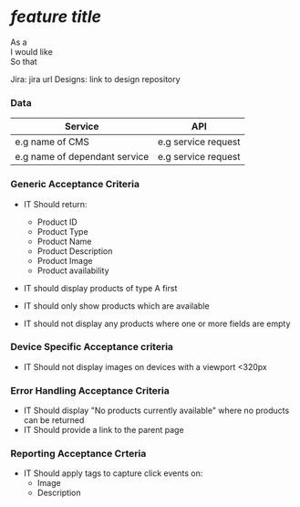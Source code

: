 # *feature title*

As a  
I would like  
So that

Jira: jira url
Designs: link to design repository

### Data

|Service                        | API                     |
|-------------------------------|-------------------------|
|e.g name of CMS                | e.g service request     |
|e.g name of dependant service  | e.g service request     |


### Generic Acceptance Criteria

+ IT Should return:
  + Product ID
  + Product Type
  + Product Name
  + Product Description
  + Product Image
  + Product availability

+ IT should display products of type A first
+ IT should only show products which are available
+ IT should not display any products where one or more fields are empty

### Device Specific Acceptance criteria

+ IT Should not display images on devices with a viewport <320px

### Error Handling Acceptance Criteria

+ IT Should display "No products currently available" where no products can be returned
+ IT Should provide a link to the parent page 

### Reporting Acceptance Crteria

+ IT Should apply tags to capture click events on:
  + Image
  + Description

 
